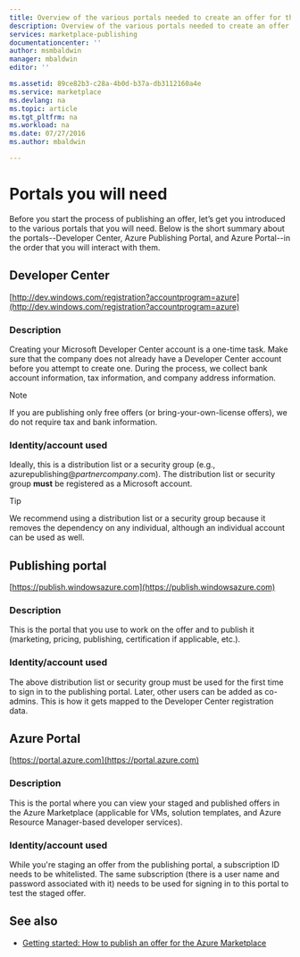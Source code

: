 ```yaml
---
title: Overview of the various portals needed to create an offer for the Marketplace | Microsoft Docs
description: Overview of the various portals needed to create an offer for the Marketplace
services: marketplace-publishing
documentationcenter: ''
author: msmbaldwin
manager: mbaldwin
editor: ''

ms.assetid: 89ce82b3-c28a-4b0d-b37a-db3112160a4e
ms.service: marketplace
ms.devlang: na
ms.topic: article
ms.tgt_pltfrm: na
ms.workload: na
ms.date: 07/27/2016
ms.author: mbaldwin

---
```

# Portals you will need
Before you start the process of publishing an offer, let’s get you introduced to the various portals that you will need. Below is the short summary about the portals--Developer Center, Azure Publishing Portal, and Azure Portal--in the order that you will interact with them.                                                                            

## Developer Center
[http://dev.windows.com/registration?accountprogram=azure](http://dev.windows.com/registration?accountprogram=azure)

### Description
Creating your Microsoft Developer Center account is a one-time task. Make sure that the company does not already have a Developer Center account before you attempt to create one. During the process, we collect bank account information, tax information, and company address information.

> [!NOTE]
> If you are publishing only free offers (or bring-your-own-license offers), we do not require tax and bank information.
> 
> 

### Identity/account used
Ideally, this is a distribution list or a security group (e.g., azurepublishing@*partnercompany*.com). The distribution list or security group **must** be registered as a Microsoft account.

> [!TIP]
> We recommend using a distribution list or a security group because it removes the dependency on any individual, although an individual account can be used as well.
> 
> 

## Publishing portal
[https://publish.windowsazure.com](https://publish.windowsazure.com)

### Description
This is the portal that you use to work on the offer and to publish it (marketing, pricing, publishing, certification if applicable, etc.).

### Identity/account used
The above distribution list or security group must be used for the first time to sign in to the publishing portal. Later, other users can be added as co-admins. This is how it gets mapped to the Developer Center registration data.

## Azure Portal
[https://portal.azure.com](https://portal.azure.com)

### Description
This is the portal where you can view your staged and published offers in the Azure Marketplace (applicable for VMs, solution templates, and Azure Resource Manager-based developer services).

### Identity/account used
While you're staging an offer from the publishing portal, a subscription ID needs to be whitelisted. The same subscription (there is a user name and password associated with it) needs to be used for signing in to this portal to test the staged offer.

## See also
* [Getting started: How to publish an offer for the Azure Marketplace](marketplace-publishing-getting-started.md)

